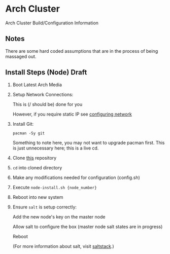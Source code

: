 # Arch Cluster #

Arch Cluster Build/Configuration Information

## Notes ##

There are some hard coded assumptions that are in the process of being massaged
out.

## Install Steps (Node) Draft ##

1.  Boot Latest Arch Media

2.  Setup Network Connections:

    This is (/ should be) done for you

    However, if you require static IP see
    [configuring network][archConfigNetwork]

3.  Install Git:

        pacman -Sy git

    Something to note here, you may not want to upgrade pacman first. This
    is just unnecessary here; this is a live cd.

4.  Clone [this] repository

5.  `cd` into cloned directory

6.  Make any modifications needed for configuration (config.sh)

7.  Execute `node-install.sh {node_number}`

8.  Reboot into new system

9.  Ensure `salt` is setup correctly:

    Add the new node's key on the master node

    Allow salt to configure the box (master node salt states are in progress)

    Reboot

    (For more information about salt, visit [saltstack].)

[archConfigNetwork]:[https://wiki.archlinux.org/index.php/Configuring_network]
[this]:[https://github.com/mpitx/arch.cluster.git]
[saltstack]:[http://docs.saltstack.org/]
